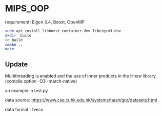 # MIPS_OOP

requirement: Eigen 3.4, Boost, OpenMP
~~~bash
sudo apt install libboost-container-dev libeigen3-dev
mkdir  build
cd build
cmake ..
make
~~~




## Update
Multithreading is enabled
and the use of inner products in the Hnsw library.
(compile option -O3 -march-native)


an example in test.py

data source:
https://www.cse.cuhk.edu.hk/systems/hash/gqr/datasets.html

data format : fvecs
